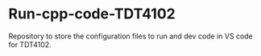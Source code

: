 # Run-cpp-code-TDT4102
Repository to store the configuration files to run and dev code in VS code for TDT4102. 
